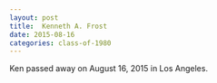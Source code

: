 ```yaml
---
layout: post
title:  Kenneth A. Frost
date: 2015-08-16
categories: class-of-1980
---
```


Ken passed away on August 16, 2015 in Los Angeles.


